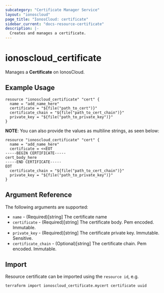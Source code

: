 ```yaml
---
subcategory: "Certificate Manager Service"
layout: "ionoscloud"
page_title: "IonosCloud: certificate"
sidebar_current: "docs-resource-certificate"
description: |-
  Creates and manages a certificate.
---
```


# ionoscloud_certificate

Manages a **Certificate** on IonosCloud.

## Example Usage

```hcl
resource "ionoscloud_certificate" "cert" {
  name = "add_name_here"
  certificate = "${file("path_to_cert")}"
  certificate_chain = "${file("path_to_cert_chain")}"
  private_key = "${file("path_to_private_key")}"
}
```

**NOTE**: You can also provide the values as multiline strings, as seen below:

```hcl
resource "ionoscloud_certificate" "cert" {
  name = "add_name_here"
  certificate = <<EOT
-----BEGIN CERTIFICATE-----
cert_body_here
-----END CERTIFICATE-----
EOT
  certificate_chain = "${file("path_to_cert_chain")}"
  private_key = "${file("path_to_private_key")}"
}
```

## Argument Reference

The following arguments are supported:

* `name` - (Required)[string] The certificate name
* `certificate` - (Required)[string] The certificate body. Pem encoded. Immutable.
* `private_key` - (Required)[string] The certificate private key. Immutable. Sensitive.
* `certificate_chain` - (Optional)[string] The certificate chain. Pem encoded. Immutable.

## Import

Resource certificate can be imported using the `resource id`, e.g.

```shell
terraform import ionoscloud_certificate.mycert certificate uuid
```
